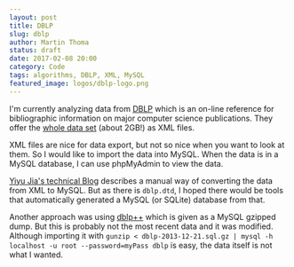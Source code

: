 ```yaml
---
layout: post
title: DBLP
slug: dblp
author: Martin Thoma
status: draft
date: 2017-02-08 20:00
category: Code
tags: algorithms, DBLP, XML, MySQL
featured_image: logos/dblp-logo.png
---
```

I'm currently analyzing data from [DBLP](http://dblp.uni-trier.de/)
which is an on-line reference for bibliographic information on major
computer science publications. They offer the [whole data set](http://dblp.uni-trier.de/xml/)
(about 2GB!) as XML files.

XML files are nice for data export, but not so nice when you want
to look at them. So I would like to import the data into MySQL.
When the data is in a MySQL database, I can use phpMyAdmin to view
the data.

[Yiyu Jia's technical Blog](http://yiyujia.blogspot.de/2010/09/convert-dblpxml-format-to-relational-db.html)
describes a manual way of converting the data from XML to MySQL. But
as there is `dblp.dtd`, I hoped there would be tools that automatically
generated a MySQL (or SQLite) database from that.

Another approach was using [dblp++](http://dblp.l3s.de/dblp++.php)
which is given as a MySQL gzipped dump. But this is probably not the
most recent data and it was modified. Although importing it with
`gunzip < dblp-2013-12-21.sql.gz | mysql -h localhost -u root --password=myPass dblp`
is easy, the data itself is not what I wanted.
